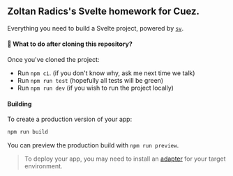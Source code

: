 ## Zoltan Radics's Svelte homework for Cuez.

Everything you need to build a Svelte project, powered by [`sv`](https://github.com/sveltejs/cli).

#### 🤔 What to do after cloning this repository?

Once you've cloned the project:

-  Run `npm ci`. (if you don't know why, ask me next time we talk)
-  Run `npm run test` (hopefully all tests will be green)
-  Run `npm run dev` (if you wish to run the project locally)

#### Building

To create a production version of your app:

```bash
npm run build
```

You can preview the production build with `npm run preview`.

> To deploy your app, you may need to install an [adapter](https://svelte.dev/docs/kit/adapters) for your target environment.
